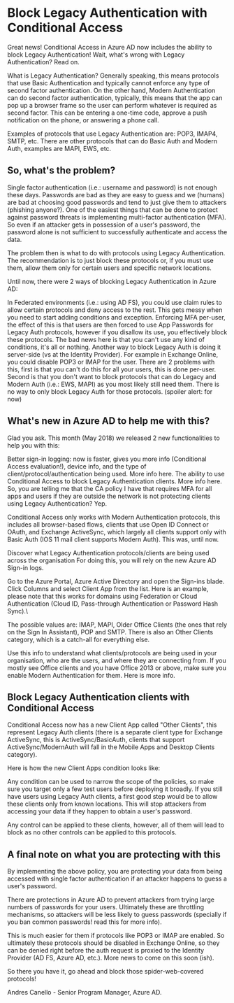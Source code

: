 # Block Legacy Authentication with Conditional Access

Great news! Conditional Access in Azure AD now includes the ability to block Legacy Authentication! Wait, what's wrong with Legacy Authentication? Read on.

What is Legacy Authentication? Generally speaking, this means protocols that use Basic Authentication and typically cannot enforce any type of second factor authentication. On the other hand, Modern Authentication can do second factor authentication, typically, this means that the app can pop up a browser frame so the user can perform whatever is required as second factor. This can be entering a one-time code, approve a push notification on the phone, or answering a phone call.

Examples of protocols that use Legacy Authentication are: POP3, IMAP4, SMTP, etc. There are other protocols that can do Basic Auth and Modern Auth, examples are MAPI, EWS, etc.

## So, what's the problem?
Single factor authentication (i.e.: username and password) is not enough these days. Passwords are bad as they are easy to guess and we (humans) are bad at choosing good passwords and tend to just give them to attackers (phishing anyone?). One of the easiest things that can be done to protect against password threats is implementing multi-factor authentication (MFA). So even if an attacker gets in possession of a user's password, the password alone is not sufficient to successfully authenticate and access the data.

The problem then is what to do with protocols using Legacy Authentication. The recommendation is to just block these protocols or, if you must use them, allow them only for certain users and specific network locations.

Until now, there were 2 ways of blocking Legacy Authentication in Azure AD:

In Federated environments (i.e.: using AD FS), you could use claim rules to allow certain protocols and deny access to the rest. This gets messy when you need to start adding conditions and exception.
Enforcing MFA per-user, the effect of this is that users are then forced to use App Passwords for Legacy Auth protocols, however if you disallow its use, you effectively block these protocols. The bad news here is that you can't use any kind of conditions, it's all or nothing.
Another way to block Legacy Auth is doing it server-side (vs at the Identity Provider). For example in Exchange Online, you could disable POP3 or IMAP for the user. There are 2 problems with this, first is that you can't do this for all your users, this is done per-user. Second is that you don't want to block protocols that can do Legacy and Modern Auth (i.e.: EWS, MAPI) as you most likely still need them. There is no way to only block Legacy Auth for those protocols. (spoiler alert: for now)

## What's new in Azure AD to help me with this?
Glad you ask. This month (May 2018) we released 2 new functionalities to help you with this:

Better sign-in logging: now is faster, gives you more info (Conditional Access evaluation!), device info, and the type of client/protocol/authentication being used. More info here.
The ability to use Conditional Access to block Legacy Authentication clients. More info here.
So, you are telling me that the CA policy I have that requires MFA for all apps and users if they are outside the network is not protecting clients using Legacy Authentication? Yep.

Conditional Access only works with Modern Authentication protocols, this includes all browser-based flows, clients that use Open ID Connect or OAuth, and Exchange ActiveSync, which largely all clients support only with Basic Auth (IOS 11 mail client supports Modern Auth). This was, until now.

Discover what Legacy Authentication protocols/clients are being used across the organisation
For doing this, you will rely on the new Azure AD Sign-in logs.

Go to the Azure Portal, Azure Active Directory and open the Sign-ins blade.
Click Columns and select Client App from the list.
Here is an example, please note that this works for domains using Federation or Cloud Authentication (Cloud ID, Pass-through Authentication or Password Hash Sync).\


The possible values are: IMAP, MAPI, Older Office Clients (the ones that rely on the Sign In Assistant), POP and SMTP. There is also an Other Clients category, which is a catch-all for everything else.

Use this info to understand what clients/protocols are being used in your organisation, who are the users, and where they are connecting from. If you mostly see Office clients and you have Office 2013 or above, make sure you enable Modern Authentication for them. Here is more info.

## Block Legacy Authentication clients with Conditional Access
Conditional Access now has a new Client App called "Other Clients", this represent Legacy Auth clients (there is a separate client type for Exchange ActiveSync, this is ActiveSync/BasicAuth, clients that support ActiveSync/ModernAuth will fall in the Mobile Apps and Desktop Clients category).

Here is how the new Client Apps condition looks like:


Any condition can be used to narrow the scope of the policies, so make sure you target only a few test users before deploying it broadly. If you still have users using Legacy Auth clients, a first good step would be to allow these clients only from known locations. This will stop attackers from accessing your data if they happen to obtain a user's password.

Any control can be applied to these clients, however, all of them will lead to block as no other controls can be applied to this protocols.

## A final note on what you are protecting with this
By implementing the above policy, you are protecting your data from being accessed with single factor authentication if an attacker happens to guess a user's password.

There are protections in Azure AD to prevent attackers from trying large numbers of passwords for your users. Ultimately these are throttling mechanisms, so attackers will be less likely to guess passwords (specially if you ban common passwords! read this for more info).

This is much easier for them if protocols like POP3 or IMAP are enabled. So ultimately these protocols should be disabled in Exchange Online, so they can be denied right before the auth request is proxied to the Identity Provider (AD FS, Azure AD, etc.). More news to come on this soon (ish).

So there you have it, go ahead and block those spider-web-covered protocols!

Andres Canello - Senior Program Manager, Azure AD.
